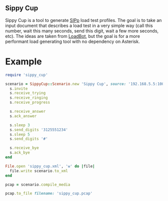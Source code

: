 Sippy Cup
---------

Sippy Cup is a tool to generate [SIPp](http://sipp.sourceforge.net/) load test profiles. The goal is to take an input document that describes a load test in a very simple way (call this number, wait this many seconds, send this digit, wait a few more seconds, etc).  The ideas are taken from [LoadBot](https://github.com/mojolingo/ahn-loadbot), but the goal is for a more performant load generating tool with no dependency on Asterisk.


Example
=======

```Ruby
require 'sippy_cup'

scenario = SippyCup::Scenario.new 'Sippy Cup', source: '192.168.5.5:10001', destination: '10.10.0.3:19995' do |s|
  s.invite
  s.receive_trying
  s.receive_ringing
  s.receive_progress

  s.receive_answer
  s.ack_answer

  s.sleep 3
  s.send_digits '3125551234'
  s.sleep 5
  s.send_digits '#'

  s.receive_bye
  s.ack_bye
end

File.open 'sippy_cup.xml', 'w' do |file|
  file.write scenario.to_xml
end

pcap = scenario.compile_media

pcap.to_file filename: 'sippy_cup.pcap'
```
